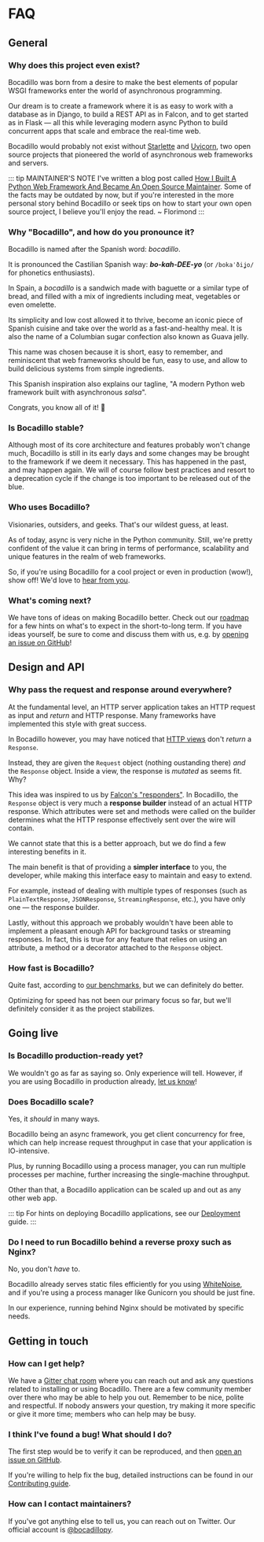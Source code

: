 # FAQ

## General

### Why does this project even exist?

Bocadillo was born from a desire to make the best elements of popular WSGI frameworks enter the world of asynchronous programming.

Our dream is to create a framework where it is as easy to work with a database as in Django, to build a REST API as in Falcon, and to get started as in Flask — all this while leveraging modern async Python to build concurrent apps that scale and embrace the real-time web.

Bocadillo would probably not exist without [Starlette][starlette] and [Uvicorn][uvicorn], two open source projects that pioneered the world of asynchronous web frameworks and servers.

[starlette]: https://www.starlette.io
[uvicorn]: https://www.uvicorn.org

::: tip MAINTAINER'S NOTE
I've written a blog post called [How I Built A Python Web Framework And Became An Open Source Maintainer](https://blog.florimondmanca.com/how-i-built-a-web-framework-and-became-an-open-source-maintainer). Some of the facts may be outdated by now, but if you're interested in the more personal story behind Bocadillo or seek tips on how to start your own open source project, I believe you'll enjoy the read. ~ Florimond
:::

### Why "Bocadillo", and how do you pronounce it?

Bocadillo is named after the Spanish word: *bocadillo*.

It is pronounced the Castilian Spanish way: _**bo-kah-DEE-yo**_ (or `/bokaˈðiʝo/` for phonetics enthusiasts).

In Spain, a *bocadillo* is a sandwich made with baguette or a similar type of bread, and filled with a mix of ingredients including meat, vegetables or even omelette.

Its simplicity and low cost allowed it to thrive, become an iconic piece of Spanish cuisine and take over the world as a fast-and-healthy meal. It is also the name of a Columbian sugar confection also known as Guava jelly.

This name was chosen because it is short, easy to remember, and reminiscent that web frameworks should be fun, easy to use, and allow to build delicious systems from simple ingredients.

This Spanish inspiration also explains our tagline, "A modern Python web framework built with asynchronous *salsa*".

Congrats, you know all of it! 🎉

### Is Bocadillo stable?

Although most of its core architecture and features probably won't change much, Bocadillo is still in its early days and some changes may be brought to the framework if we deem it necessary. This has happened in the past, and may happen again. We will of course follow best practices and resort to a deprecation cycle if the change is too important to be released out of the blue.

### Who uses Bocadillo?

Visionaries, outsiders, and geeks. That's our wildest guess, at least.

As of today, async is very niche in the Python community. Still, we're pretty confident of the value it can bring in terms of performance, scalability and unique features in the realm of web frameworks.

So, if you're using Bocadillo for a cool project or even in production (wow!), show off! We'd love to [hear from you][contact-maintainers].

### What's coming next?

We have tons of ideas on making Bocadillo better. Check out our [roadmap] for a few hints on what's to expect in the short-to-long term. If you have ideas yourself, be sure to come and discuss them with us, e.g. by [opening an issue on GitHub][github-issues]!

[roadmap]: https://github.com/bocadilloproject/bocadillo/blob/master/ROADMAP.md

## Design and API

### Why pass the request and response around everywhere?

At the fundamental level, an HTTP server application takes an HTTP request as input and *return* and HTTP response. Many frameworks have implemented this style with great success.

In Bocadillo however, you may have noticed that [HTTP views][http-views] don't *return* a `Response`.

[http-views]: ../guides/http/views.md

Instead, they are given the `Request` object (nothing oustanding there) *and* the `Response` object. Inside a view, the response is *mutated* as seems fit. Why?

This idea was inspired to us by [Falcon's "responders"][falcon-responders]. In Bocadillo, the `Response` object is very much a **response builder** instead of an actual HTTP response. Which attributes were set and methods were called on the builder determines what the HTTP response effectively sent over the wire will contain.

[falcon-responders]: https://falcon.readthedocs.io/en/stable/user/tutorial.html#creating-resources

We cannot state that this is a better approach, but we do find a few interesting benefits in it.

The main benefit is that of providing a **simpler interface** to you, the developer, while making this interface easy to maintain and easy to extend.

For example, instead of dealing with multiple types of responses (such as `PlainTextResponse`, `JSONResponse`, `StreamingResponse`, etc.), you have only one — the response builder.

Lastly, without this approach we probably wouldn't have been able to implement a pleasant enough API for background tasks or streaming responses. In fact, this is true for any feature that relies on using an attribute, a method or a decorator attached to the `Response` object.

### How fast is Bocadillo?

Quite fast, according to [our benchmarks][benchmarks], but we can definitely do better.

[benchmarks]: https://github.com/bocadilloproject/benchmarks

Optimizing for speed has not been our primary focus so far, but we'll definitely consider it as the project stabilizes.

## Going live

### Is Bocadillo production-ready yet?

We wouldn't go as far as saying so. Only experience will tell. However, if you are using Bocadillo in production already, [let us know][contact-maintainers]!

### Does Bocadillo scale?

Yes, it *should* in many ways.

Bocadillo being an async framework, you get client concurrency for free, which can help increase request throughput in case that your application is IO-intensive.

Plus, by running Bocadillo using a process manager, you can run multiple processes per machine, further increasing the single-machine throughput.

Other than that, a Bocadillo application can be scaled up and out as any other web app.

::: tip
For hints on deploying Bocadillo applications, see our [Deployment](../discussions/deployment.md) guide.
:::

### Do I need to run Bocadillo behind a reverse proxy such as Nginx?

No, you don't *have* to.

Bocadillo already serves static files efficiently for you using [WhiteNoise](http://whitenoise.evans.io/en/stable/), and if you're using a process manager like Gunicorn you should be just fine.

In our experience, running behind Nginx should be motivated by specific needs.

## Getting in touch

### How can I get help?

We have a [Gitter chat room][gitter] where you can reach out and ask any questions related to installing or using Bocadillo. There are a few community member over there who may be able to help you out. Remember to be nice, polite and respectful. If nobody answers your question, try making it more specific or give it more time; members who can help may be busy.

[gitter]: https://gitter.im/bocadilloproject/bocadillo

### I think I've found a bug! What should I do?

The first step would be to verify it can be reproduced, and then [open an issue on GitHub][github-issues].

If you're willing to help fix the bug, detailed instructions can be found in our [Contributing guide][contributing].

[contributing]: https://github.com/bocadilloproject/bocadillo/blob/master/CONTRIBUTING.md

### How can I contact maintainers?

If you've got anything else to tell us, you can reach out on Twitter. Our official account is [@bocadillopy].

[@bocadillopy]: https://twitter.com/bocadillopy

[contact-maintainers]: #how-can-i-contact-maintainers
[github-issues]: https://github.com/bocadilloproject/bocadillo/issues/new/choose
